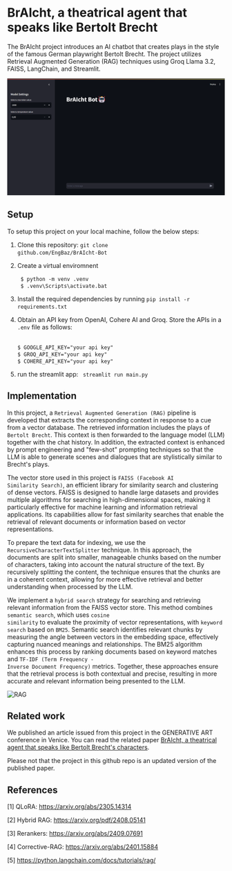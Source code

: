 # BrAIcht, a theatrical agent that speaks like Bertolt Brecht

The BrAIcht project introduces an AI chatbot that creates plays in the style of the famous German playwright Bertolt Brecht. 
The project utilizes Retrieval Augmented Generation (RAG) techniques using Groq Llama 3.2, FAISS, LangChain, and Streamlit.

![brAIcht](images/brAIcht.png)

## Setup

To setup this project on your local machine, follow the below steps:
1. Clone this repository: <code>git clone github.com/EngBaz/BrAIcht-Bot</code>

2. Create a virtual enviromnent
   ```console
    $ python -m venv .venv
    $ .venv\Scripts\activate.bat
    ```
3. Install the required dependencies by running <code>pip install -r requirements.txt</code>

4. Obtain an API key from OpenAI, Cohere AI and Groq. Store the APIs in a <code>.env</code> file as follows:
    ```console
    
    $ GOOGLE_API_KEY="your api key"
    $ GROQ_API_KEY="your api key"
    $ COHERE_API_KEY="your api key"
    ```
5. run the streamlit app: <code> streamlit run main.py </code>

## Implementation

In this project, a <code>Retrieval Augmented Generation (RAG)</code> pipeline is developed that extracts the corresponding context in response to a cue from a vector database. The retrieved information includes the plays of <code>Bertolt Brecht</code>. This context is then forwarded to the language model (LLM) together with the chat history. In addition, the extracted context is enhanced by prompt engineering and "few-shot" prompting techniques so that the LLM is able to generate scenes and dialogues that are stylistically similar to Brecht's plays.

The vector store used in this project is <code>FAISS (Facebook AI Similarity Search)</code>, an efficient library for similarity search and clustering of dense vectors. FAISS is designed to handle large datasets and provides multiple algorithms for searching in high-dimensional spaces, making it particularly effective for machine learning and information retrieval applications. Its capabilities allow for fast similarity searches that enable the retrieval of relevant documents or information based on vector representations.

To prepare the text data for indexing, we use the <code>RecursiveCharacterTextSplitter</code> technique. In this approach, the documents are split into smaller, manageable chunks based on the number of characters, taking into account the natural structure of the text. By recursively splitting the content, the technique ensures that the chunks are in a coherent context, allowing for more effective retrieval and better understanding when processed by the LLM.

We implement a <code>hybrid search</code> strategy for searching and retrieving relevant information from the FAISS vector store. This method combines <code>semantic search</code>, which uses <code>cosine similarity</code> to evaluate the proximity of vector representations, with <code>keyword search</code> based on <code>BM25</code>. Semantic search identifies relevant chunks by measuring the angle between vectors in the embedding space, effectively capturing nuanced meanings and relationships. The BM25 algorithm enhances this process by ranking documents based on keyword matches and <code>TF-IDF (Term Frequency - Inverse Document Frequency)</code> metrics. Together, these approaches ensure that the retrieval process is both contextual and precise, resulting in more accurate and relevant information being presented to the LLM.

![RAG](images/rag_application.png)

## Related work

We published an article issued from this project in the GENERATIVE ART conference in Venice.
You can read the related paper [BrAIcht, a theatrical agent that speaks like Bertolt Brecht's characters](related_paper/BrAIcht.pdf).

Please not that the project in this github repo is an updated version of the published paper.

## References

[1] QLoRA: https://arxiv.org/abs/2305.14314

[2] Hybrid RAG: https://arxiv.org/pdf/2408.05141

[3] Rerankers: https://arxiv.org/abs/2409.07691

[4] Corrective-RAG: https://arxiv.org/abs/2401.15884

[5] https://python.langchain.com/docs/tutorials/rag/




